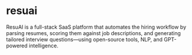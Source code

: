 # resuai
ResuAI is a full-stack SaaS platform that automates the hiring workflow by parsing resumes, scoring them against job descriptions, and generating tailored interview questions—using open-source tools, NLP, and GPT-powered intelligence.
